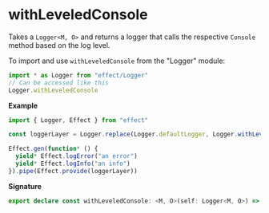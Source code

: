 # withLeveledConsole

Takes a `Logger<M, O>` and returns a logger that calls the respective `Console` method
based on the log level.

To import and use `withLeveledConsole` from the "Logger" module:

```ts
import * as Logger from "effect/Logger"
// Can be accessed like this
Logger.withLeveledConsole
```

**Example**

```ts
import { Logger, Effect } from "effect"

const loggerLayer = Logger.replace(Logger.defaultLogger, Logger.withLeveledConsole(Logger.stringLogger))

Effect.gen(function* () {
  yield* Effect.logError("an error")
  yield* Effect.logInfo("an info")
}).pipe(Effect.provide(loggerLayer))
```

**Signature**

```ts
export declare const withLeveledConsole: <M, O>(self: Logger<M, O>) => Logger<M, void>
```
